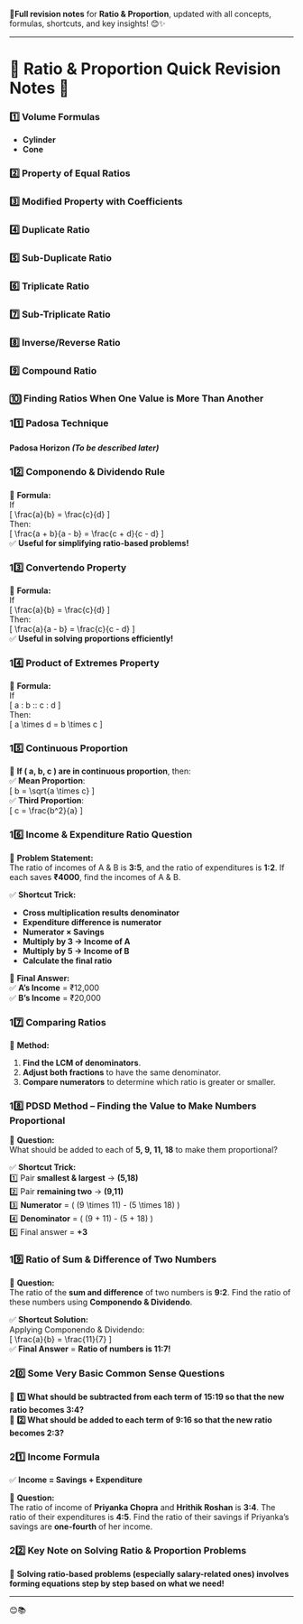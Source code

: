 🚀**Full revision notes** for **Ratio & Proportion**, updated with all concepts, formulas, shortcuts, and key insights! 😊✨  

---

# **📖 Ratio & Proportion Quick Revision Notes** 🎯  

### **1️⃣ Volume Formulas**  
- **Cylinder**  
- **Cone**  

### **2️⃣ Property of Equal Ratios**  
### **3️⃣ Modified Property with Coefficients**  
### **4️⃣ Duplicate Ratio**  
### **5️⃣ Sub-Duplicate Ratio**  
### **6️⃣ Triplicate Ratio**  
### **7️⃣ Sub-Triplicate Ratio**  
### **8️⃣ Inverse/Reverse Ratio**  
### **9️⃣ Compound Ratio**  
### **🔟 Finding Ratios When One Value is More Than Another**  

### **11️⃣ Padosa Technique**  
#### **Padosa Horizon** *(To be described later)*  

### **12️⃣ Componendo & Dividendo Rule**  
📌 **Formula:**  
If  
\[
\frac{a}{b} = \frac{c}{d}
\]  
Then:  
\[
\frac{a + b}{a - b} = \frac{c + d}{c - d}
\]  
✅ **Useful for simplifying ratio-based problems!**  

### **13️⃣ Convertendo Property**  
📌 **Formula:**  
If  
\[
\frac{a}{b} = \frac{c}{d}
\]  
Then:  
\[
\frac{a}{a - b} = \frac{c}{c - d}
\]  
✅ **Useful in solving proportions efficiently!**  

### **14️⃣ Product of Extremes Property**  
📌 **Formula:**  
If  
\[
a : b :: c : d
\]  
Then:  
\[
a \times d = b \times c
\]  

### **15️⃣ Continuous Proportion**  
📌 **If \( a, b, c \) are in continuous proportion**, then:  
✅ **Mean Proportion**:  
\[
b = \sqrt{a \times c}
\]  
✅ **Third Proportion**:  
\[
c = \frac{b^2}{a}
\]  

### **16️⃣ Income & Expenditure Ratio Question**  
📌 **Problem Statement:**  
The ratio of incomes of A & B is **3:5**, and the ratio of expenditures is **1:2**. If each saves **₹4000**, find the incomes of A & B.  

✅ **Shortcut Trick:**  
- **Cross multiplication results denominator**  
- **Expenditure difference is numerator**  
- **Numerator × Savings**  
- **Multiply by 3 → Income of A**  
- **Multiply by 5 → Income of B**  
- **Calculate the final ratio**  

📌 **Final Answer:**  
✅ **A’s Income** = ₹12,000  
✅ **B’s Income** = ₹20,000  

### **17️⃣ Comparing Ratios**  
📌 **Method:**  
1. **Find the LCM of denominators**.  
2. **Adjust both fractions** to have the same denominator.  
3. **Compare numerators** to determine which ratio is greater or smaller.  

### **18️⃣ PDSD Method – Finding the Value to Make Numbers Proportional**  
📌 **Question:**  
What should be added to each of **5, 9, 11, 18** to make them proportional?  

✅ **Shortcut Trick:**  
1️⃣ Pair **smallest & largest** → **(5,18)**  
2️⃣ Pair **remaining two** → **(9,11)**  
3️⃣ **Numerator** = \( (9 \times 11) - (5 \times 18) \)  
4️⃣ **Denominator** = \( (9 + 11) - (5 + 18) \)  
5️⃣ Final answer = **+3**  

### **19️⃣ Ratio of Sum & Difference of Two Numbers**  
📌 **Question:**  
The ratio of the **sum and difference** of two numbers is **9:2**. Find the ratio of these numbers using **Componendo & Dividendo**.  

✅ **Shortcut Solution:**  
Applying Componendo & Dividendo:  
\[
\frac{a}{b} = \frac{11}{7}
\]  
✅ **Final Answer** = **Ratio of numbers is 11:7!**  

### **20️⃣ Some Very Basic Common Sense Questions**  
📌 **1️⃣ What should be subtracted from each term of 15:19 so that the new ratio becomes 3:4?**  
📌 **2️⃣ What should be added to each term of 9:16 so that the new ratio becomes 2:3?**  

### **21️⃣ Income Formula**  
✅ **Income = Savings + Expenditure**  

📌 **Question:**  
The ratio of income of **Priyanka Chopra** and **Hrithik Roshan** is **3:4**. The ratio of their expenditures is **4:5**. Find the ratio of their savings if Priyanka’s savings are **one-fourth** of her income.  

### **22️⃣ Key Note on Solving Ratio & Proportion Problems**  
📌 **Solving ratio-based problems (especially salary-related ones) involves forming equations step by step based on what we need!**  

---
 😊📚
